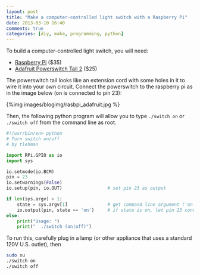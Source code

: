 ```yaml
---
layout: post
title: "Make a computer-controlled light switch with a Raspberry Pi"
date: 2013-03-10 16:40
comments: true
categories: [diy, make, programming, python]
---
```


To build a computer-controlled light switch, you will need:

 - [Raspberry Pi](http://www.raspberrypi.org/) ($35)
 - [Adafruit Powerswitch Tail 2](http://www.adafruit.com/products/268) ($25)

The powerswitch tail looks like an extension cord with some holes in it to wire it into your own circuit. Connect the powerswitch to the raspberry pi as in the image below (on is connected to pin 23):

{%img images/blogimg/rasbpi_adafruit.jpg %}

Then, the following python program will allow you to type `./switch on` or `./switch off` from the command line as root.

``` python
#!/usr/bin/env python
# Turn switch on/off
# by tlehman

import RPi.GPIO as io
import sys

io.setmode(io.BCM)
pin = 23
io.setwarnings(False)
io.setup(pin, io.OUT)                 # set pin 23 as output

if len(sys.argv) > 1:
    state = sys.argv[1]               # get command line argument ('on' or 'off')
    io.output(pin, state == 'on')     # if state is on, let pin 23 connect the circuit, otherwise break the circuit
else:
    print("Usage: ")
    print("  ./switch (on|off)")
```

To run this, carefully plug in a lamp (or other appliance that uses a standard 120V U.S. outlet), then 

``` bash
sudo su
./switch on
./switch off
```


